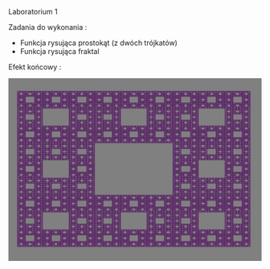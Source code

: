 Laboratorium 1

Zadania do wykonania :

- Funkcja rysująca prostokąt (z dwóch trójkatów)
- Funkcja rysująca fraktal

Efekt końcowy :

![Fraktal](../images/fractal.png)
